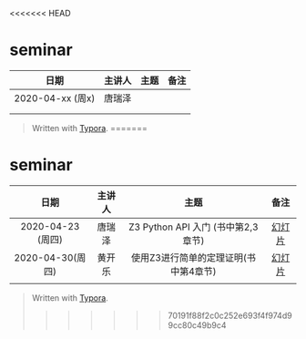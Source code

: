 <<<<<<< HEAD
# seminar
|       日期       | 主讲人 | 主题 | 备注 |
| :--------------: | :----: | :--: | :--: |
| 2020-04-xx (周x) | 唐瑞泽 |      |      |
|                  |        |      |      |
|                  |        |      |      |





> Written with [Typora](https://typora.io/).
=======
# seminar
|       日期        | 主讲人 | 主题 | 备注 |
| :---------------: | :----: | :--: | :--: |
| 2020-04-23 (周四) | 唐瑞泽 | Z3 Python API 入门 (书中第2,3章节)     | [幻灯片](https://nbviewer.jupyter.org/format/slides/github/hengxin/sat-smt-satisfying/blob/master/seminar/2020-04-23-tang/slides.ipynb#/) |
| 2020-04-30(周四) | 黄开乐 | 使用Z3进行简单的定理证明(书中第4章节) | [幻灯片](https://nbviewer.jupyter.org/format/slides/github/hengxin/sat-smt-satisfying/blob/master/seminar/2020-04-30-huang/Proof_in_z3.ipynb#/) |
|                   |        |      |      |





> Written with [Typora](https://typora.io/).
>>>>>>> 70191f88f2c0c252e693f4f974d99cc80c49b9c4
